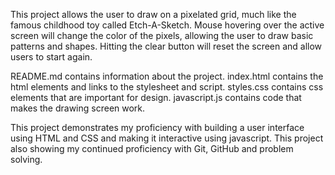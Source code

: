 This project allows the user to draw on a pixelated grid, much like the famous childhood toy called Etch-A-Sketch. Mouse hovering over the active screen will change the color of the pixels, allowing the user to draw basic patterns and shapes. Hitting the clear button will reset the screen and allow users to start again.

README.md contains information about the project.
index.html contains the html elements and links to the stylesheet and script.
styles.css contains css elements that are important for design.
javascript.js contains code that makes the drawing screen work.

This project demonstrates my proficiency with building a user interface using HTML and CSS and making it interactive using javascript. This project also showing my continued proficiency with Git, GitHub and problem solving.